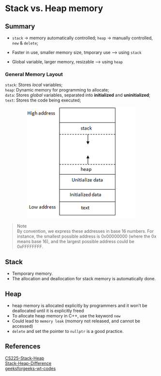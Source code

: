 # Stack vs. Heap memory

## Summary

- `stack` -> memory automatically controlled; `heap` -> manually controlled, `new` & `delete`;

- Faster in use, smaller memory size, tmporary use --> using `stack`
- Global variable, larger memory, resizable --> using `heap`

### General Memory Layout

`stack`: Stores _local_ variables;  
`heap`: Dynamic memory for programming to allocate;  
`data`: Stores _global_ variables, separated into **initialized** and **uninitialized**;  
`text`: Stores the code being executed;

<p align="center">
    <img src="src-pic/memory_layout.png">
</p>

> Note  
> By convention, we express these addresses in base 16 numbers.
> For instance, the smallest possible address is 0x00000000 (where the 0x means base 16),
> and the largest possible address could be 0xFFFFFFFF.

## Stack

- Temporary memory.
- The allocation and deallocation for stack memory is automatically done.

## Heap

- heap memory is allocated explicitly by programmers and it won’t be deallocated until it is explicitly freed
- To allocate heap memory in C++, use the keyword `new`
- Could lead to `memory leak` (momory not released, and cannot be accessed)
- `delete` and set the pointer to `nullptr` is a good practice.

## References

[CS225-Stack-Heap](https://courses.engr.illinois.edu/cs225/sp2022/resources/stack-heap/)</br>
[Stack-Heap-Difference](https://www.guru99.com/stack-vs-heap.html)</br>
[geeksforgeeks-wt-codes](https://www.geeksforgeeks.org/stack-vs-heap-memory-allocation/)</br>
